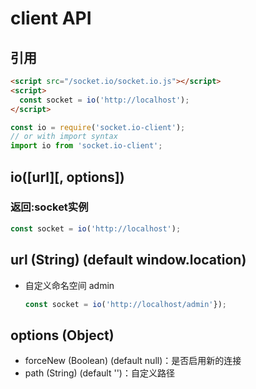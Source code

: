# client API


## 引用

```html
<script src="/socket.io/socket.io.js"></script>
<script>
  const socket = io('http://localhost');
</script>
```
```js
const io = require('socket.io-client');
// or with import syntax
import io from 'socket.io-client';
```


## **io([url][, options])**

### 返回:socket实例
  ```js
  const socket = io('http://localhost');
  ```

## url (String) (default window.location)
- 自定义命名空间 admin
  ```js
  const socket = io('http://localhost/admin'});
  ```

## options (Object)
- forceNew (Boolean) (default null)：是否启用新的连接
- path  (String) (default '')：自定义路径